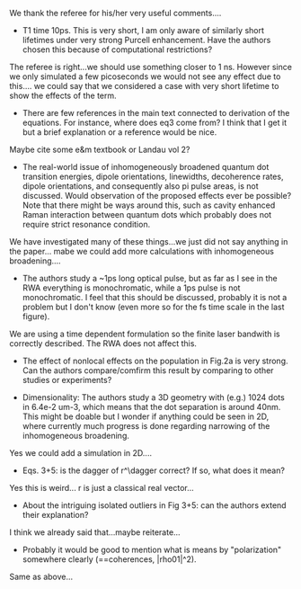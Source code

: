 We thank the referee for his/her very useful comments.... 


* T1 time 10ps. This is very short, I am only aware of similarly short lifetimes under very strong Purcell enhancement. Have the authors chosen this because of computational restrictions?

The referee is right...we should use something closer to 1 ns. However since we only simulated a few picoseconds we would not see any effect due to this.... we could say that we considered a case with very short lifetime to show the effects of the term.

* There are few references in the main text connected to derivation of the equations. For instance, where does eq3 come from? I think that I get it but a brief explanation or a reference would be nice.

Maybe cite some e\&m textbook or Landau vol 2?


* The real-world issue of inhomogeneously broadened quantum dot transition energies, dipole orientations, linewidths, decoherence
rates, dipole orientations, and consequently also pi pulse areas, is
not discussed. Would observation of the proposed effects ever be possible? Note that there might be ways around this, such as cavity enhanced Raman interaction between quantum dots which probably does not require strict resonance condition.

We have investigated many of these things...we just did not say anything in the paper... mabe we could add more  calculations with inhomogeneous broadening....


* The authors study a ~1ps long optical pulse, but as far as I see in the RWA everything is monochromatic, while a 1ps pulse is not monochromatic. I feel that this should be discussed, probably it is not a problem but I don't know (even more so for the fs time scale in the last figure).

We are using a time dependent formulation so the finite laser bandwith is correctly described. The RWA does not affect this.

* The effect of nonlocal effects on the population in Fig.2a is very strong. Can the authors compare/comfirm this result by comparing to other studies or experiments?


* Dimensionality: The authors study a 3D geometry with (e.g.) 1024 dots in 6.4e-2 um-3, which means that the dot separation is around 40nm. This might be doable but I wonder if anything could be seen in 2D, where currently much progress is done regarding narrowing of the inhomogeneous broadening.

Yes we could add a simulation in 2D....

 * Eqs. 3+5: is the dagger of r^\dagger correct? If so, what does it mean?

Yes this is weird... r is just a classical real vector...

* About the intriguing isolated outliers in Fig 3+5: can the authors extend their explanation?

I think we already said that...maybe reiterate...

* Probably it would be good to mention what is means by "polarization" somewhere clearly (==coherences, |rho01|^2).

Same as above...

